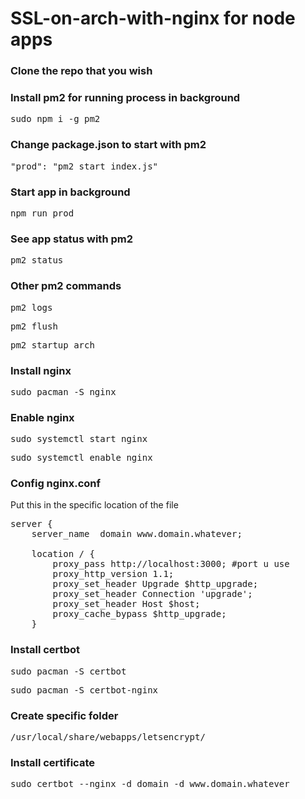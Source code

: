 # SSL-on-arch-with-nginx for node apps

### Clone the repo that you wish

### Install pm2 for running process in background

<pre>sudo npm i -g pm2</pre>
 
### Change package.json to start with pm2

<pre>"prod": "pm2 start index.js"</pre>

### Start app in background

<pre>npm run prod</pre>

### See app status with pm2

<pre>pm2 status</pre>

### Other pm2 commands

<pre>pm2 logs</pre>
<pre>pm2 flush</pre>
<pre>pm2 startup arch</pre>

### Install nginx

<pre>sudo pacman -S nginx</pre>

### Enable nginx

<pre>sudo systemctl start nginx</pre>
<pre>sudo systemctl enable nginx</pre>

### Config nginx.conf

Put this in the specific location of the file

<pre>
server {
    server_name  domain www.domain.whatever;

    location / {
        proxy_pass http://localhost:3000; #port u use
        proxy_http_version 1.1;
        proxy_set_header Upgrade $http_upgrade;
        proxy_set_header Connection 'upgrade';
        proxy_set_header Host $host;
        proxy_cache_bypass $http_upgrade;
    }
</pre>

### Install certbot

<pre>sudo pacman -S certbot</pre>
<pre>sudo pacman -S certbot-nginx</pre>

### Create specific folder

<pre>/usr/local/share/webapps/letsencrypt/</pre>

### Install certificate

<pre>sudo certbot --nginx -d domain -d www.domain.whatever</pre>
